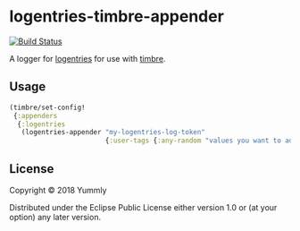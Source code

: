 # logentries-timbre-appender

[![Build Status](https://travis-ci.org/yummly/logentries-timbre-appender.svg?branch=master)](https://travis-ci.org/yummly/logentries-timbre-appender)

A logger for [logentries](https://logentries.com/) for use with [timbre](https://github.com/ptaoussanis/timbre/).

## Usage

``` clojure
(timbre/set-config!
 {:appenders
  {:logentries
   (logentries-appender "my-logentries-log-token"
                        {:user-tags {:any-random "values you want to add to every message"}})}})
```

## License

Copyright © 2018 Yummly

Distributed under the Eclipse Public License either version 1.0 or (at
your option) any later version.
